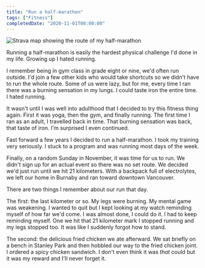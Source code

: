 ```yaml
---
title: "Run a half-marathon"
tags: ["Fitness"]
completedDate: "2020-11-01T00:00:00"
---
```


![Strava map showing the route of my half-marathon](/assets/bucket-list/half-marathon-map.jpg)

Running a half-marathon is easily the hardest physical challenge I'd done in my life. Growing up I hated running.

I remember being in gym class in grade eight or nine, we'd often run outside. I'd join a few other kids who would take shortcuts so we didn't have to run the whole route. Some of us were lazy, but for me, every time I ran there was a burning sensation in my lungs. I could taste iron the entire time. I hated running.

It wasn't until I was well into adulthood that I decided to try this fitness thing again. First it was yoga, then the gym, and finally running. The first time I ran as an adult, I travelled back in time. That burning sensation was back, that taste of iron. I'm surprised I even continued.

Fast forward a few years I decided to run a half-marathon. I took my training very seriously. I stuck to a program and was running most days of the week.

Finally, on a random Sunday in November, it was time for us to run. We didn't sign up for an actual event so there was no set route. We decided we'd just run until we hit 21 kilometers. With a backpack full of electrolytes, we left our home in Burnaby and ran toward downtown Vancouver.

There are two things I remember about our run that day.

The first: the last kilometer or so. My legs were burning. My mental game was weakening. I wanted to quit but I kept looking at my watch reminding myself of how far we'd come. I was almost done, I could do it. I had to keep reminding myself. One we hit that 21 kilometer mark I stopped running and my legs stopped too. It was like I suddenly forgot how to stand.

The second: the delicious fried chicken we ate afterward. We sat briefly on a bench in Stanley Park and then hobbled our way to the fried chicken joint. I ordered a spicy chicken sandwich. I don't even think it was _that_ could but it was my reward and I'll never forget it.
